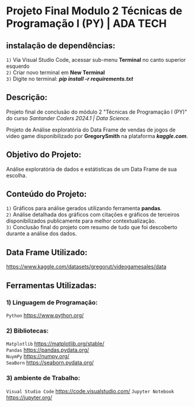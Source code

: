 # Projeto Final Modulo 2 Técnicas de Programação I (PY) | ADA TECH

## instalação de dependências:
`1)` Via Visual Studio Code, acessar sub-menu **Terminal** no canto superior esquerdo <br>
`2)` Criar novo terminal em **New Terminal** <br>
`3)` Digite no terminal: ***pip install -r requirements.txt*** 

## Descrição:
Projeto final de conclusão do módulo 2 "Técnicas de Programação I (PY)" <br>
do curso *Santander Coders 2024.1 | Data Science*.

Projeto de Análise exploratória do Data Frame de vendas de jogos de <br>
video game disponibilizado por **GregorySmith** na plataforma ***kaggle.com***.

## Objetivo do Projeto:
Análise exploratória de dados e estátisticas de um Data Frame de sua escolha. 

## Conteúdo do Projeto:
`1)` Gráficos para análise gerados utilizando ferramenta **pandas**. <br>
`2)` Análise detalhada dos gráficos com citações e gráficos de terceiros <br>
     disponibilizados publicamente para melhor contextualização. <br>
`3)` Conclusão final do projeto com resumo de tudo que foi descoberto <br> durante a análise dos dados.

## Data Frame Utilizado:
https://www.kaggle.com/datasets/gregorut/videogamesales/data

## Ferramentas Utilizadas:

### 1) Linguagem de Programação:
`Python` https://www.python.org/

### 2) Bibliotecas:
`Matplotlib` https://matplotlib.org/stable/ <br>
`Pandas` https://pandas.pydata.org/ <br>
`NuymPy` https://numpy.org/ <br>
`SeaBorn` https://seaborn.pydata.org/ <br>

### 3) ambiente de Trabalho:
`Visual Studio Code` https://code.visualstudio.com/
`Jupyter Notebook` https://jupyter.org/